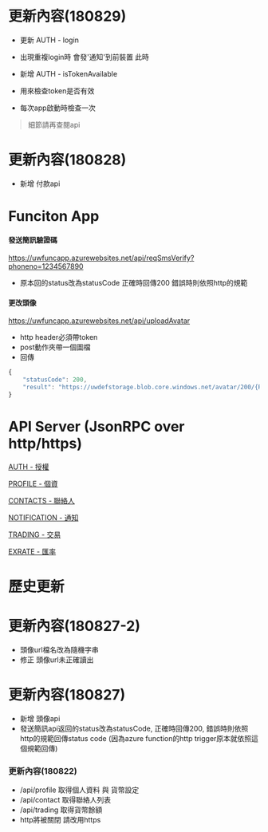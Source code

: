 # 更新內容(180829)

- 更新 AUTH - login
 - 出現重複login時 會發'通知'到前裝置 此時

- 新增 AUTH - isTokenAvailable
 - 用來檢查token是否有效
 - 每次app啟動時檢查一次

> 細節請再查閱api

# 更新內容(180828)

- 新增 付款api

# Funciton App

#### 發送簡訊驗證碼
https://uwfuncapp.azurewebsites.net/api/reqSmsVerify?phoneno=1234567890
- 原本回的status改為statusCode 正確時回傳200 錯誤時則依照http的規範

#### 更改頭像
https://uwfuncapp.azurewebsites.net/api/uploadAvatar
- http header必須帶token
- post動作夾帶一個圖檔
- 回傳
```js
{
    "statusCode": 200,
    "result": "https://uwdefstorage.blob.core.windows.net/avatar/200/{RANDOM_ID}.jpg"
}
```

# API Server (JsonRPC over http/https)

[AUTH - 授權](./docs/AUTH.md)

[PROFILE - 個資](./docs/PROFILE.md)

[CONTACTS - 聯絡人](./docs/CONTACTS.md)

[NOTIFICATION - 通知](./docs/NOTIFICATION.md)

[TRADING - 交易](./docs/TRADING.md)

[EXRATE - 匯率](./docs/EXRATE.md)

# 歷史更新


# 更新內容(180827-2)
- 頭像url檔名改為隨機字串
- 修正 頭像url未正確讀出

# 更新內容(180827)

- 新增 頭像api
- 發送簡訊api返回的status改為statusCode, 正確時回傳200, 錯誤時則依照http的規範回傳status code (因為azure function的http trigger原本就依照這個規範回傳)

### 更新內容(180822)

- /api/profile 取得個人資料 與 貨幣設定
- /api/contact 取得聯絡人列表
- /api/trading 取得貨幣餘額
- http將被關閉 請改用https